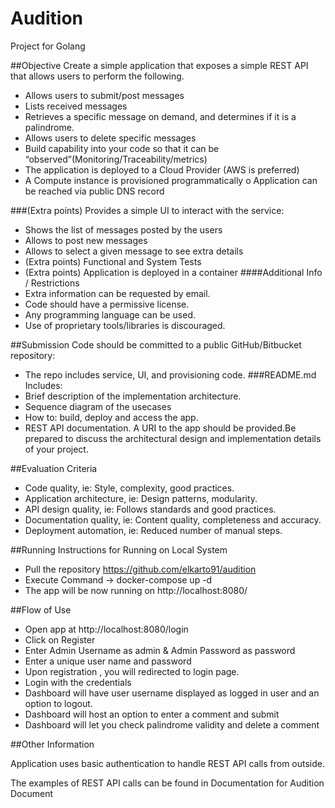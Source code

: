 # Audition
Project for Golang

##Objective
Create a simple application that exposes a simple REST API that allows users to perform the following.
* Allows users to submit/post messages
* Lists received messages
* Retrieves a specific message on demand, and determines if it is a palindrome.
* Allows users to delete specific messages
* Build capability into your code so that it can be “observed”(Monitoring/Traceability/metrics)
* The application is deployed to a Cloud Provider (AWS is preferred)
* A Compute instance is provisioned programmatically o Application can be reached via public DNS record
 

###(Extra points) Provides a simple UI to interact with the service:
- Shows the list of messages posted by the users
- Allows to post new messages
- Allows to select a given message to see extra details
- (Extra points) Functional and System Tests
- (Extra points) Application is deployed in a container
####Additional Info / Restrictions
- Extra information can be requested by email.
- Code should have a permissive license.
- Any programming language can be used.
- Use of proprietary tools/libraries is discouraged.


##Submission
Code should be committed to a public GitHub/Bitbucket repository:
- The repo includes service, UI, and provisioning code.
###README.md Includes:
- Brief description of the implementation architecture. 
- Sequence diagram of the usecases
- How to: build, deploy and access the app.
- REST API documentation.
A URI to the app should be provided.Be prepared to discuss the architectural design and implementation details of your
project.

##Evaluation Criteria
- Code quality, ie: Style, complexity, good practices.
- Application architecture, ie: Design patterns, modularity.
- API design quality, ie: Follows standards and good practices.
- Documentation quality, ie: Content quality, completeness and accuracy.
- Deployment automation, ie: Reduced number of manual steps.


##Running Instructions for Running on Local System

- Pull the repository https://github.com/elkarto91/audition
- Execute Command -> docker-compose up -d
- The app will be now running on http://localhost:8080/

##Flow of Use

- Open app at http://localhost:8080/login
- Click on Register
- Enter Admin Username as admin & Admin Password as password
- Enter a unique user name and password
- Upon registration , you will redirected to login page.
- Login with the credentials
- Dashboard will have user username displayed as logged in user and an option to logout.
- Dashboard will host an option to enter a comment and submit
- Dashboard will let you check palindrome validity and delete a comment


##Other Information

Application uses basic authentication to handle REST API calls from outside.

The examples of REST API calls can be found in Documentation for Audition Document